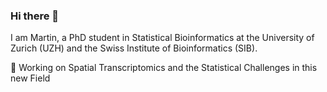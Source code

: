 ### Hi there 👋

I am Martin, a PhD student in Statistical Bioinformatics at the University of Zurich (UZH) and the Swiss Institute of Bioinformatics (SIB). 

📝 Working on Spatial Transcriptomics and the Statistical Challenges in this new Field
